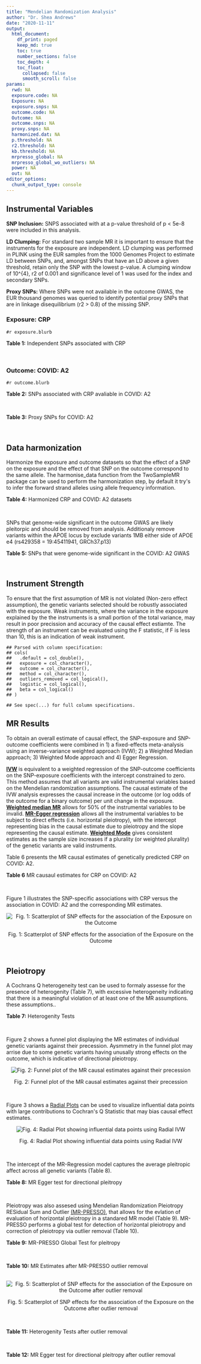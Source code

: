 ```yaml
---
title: "Mendelian Randomization Analysis"
author: "Dr. Shea Andrews"
date: "2020-11-11"
output:
  html_document:
    df_print: paged
    keep_md: true
    toc: true
    number_sections: false
    toc_depth: 4
    toc_float:
      collapsed: false
      smooth_scroll: false
params:
  rwd: NA
  exposure.code: NA
  Exposure: NA
  exposure.snps: NA
  outcome.code: NA
  Outcome: NA
  outcome.snps: NA
  proxy.snps: NA
  harmonized.dat: NA
  p.threshold: NA
  r2.threshold: NA
  kb.threshold: NA
  mrpresso_global: NA
  mrpresso_global_wo_outliers: NA
  power: NA
  out: NA
editor_options:
  chunk_output_type: console
---
```







## Instrumental Variables
**SNP Inclusion:** SNPS associated with at a p-value threshold of p < 5e-8 were included in this analysis.
<br>

**LD Clumping:** For standard two sample MR it is important to ensure that the instruments for the exposure are independent. LD clumping was performed in PLINK using the EUR samples from the 1000 Genomes Project to estimate LD between SNPs, and, amongst SNPs that have an LD above a given threshold, retain only the SNP with the lowest p-value. A clumping window of 10^{4}, r2 of 0.001 and significance level of 1 was used for the index and secondary SNPs.
<br>

**Proxy SNPs:** Where SNPs were not available in the outcome GWAS, the EUR thousand genomes was queried to identify potential proxy SNPs that are in linkage disequilibrium (r2 > 0.8) of the missing SNP.
<br>

### Exposure: CRP
`#r exposure.blurb`
<br>

**Table 1:** Independent SNPs associated with CRP
<div data-pagedtable="false">
  <script data-pagedtable-source type="application/json">
{"columns":[{"label":["SNP"],"name":[1],"type":["chr"],"align":["left"]},{"label":["CHROM"],"name":[2],"type":["dbl"],"align":["right"]},{"label":["POS"],"name":[3],"type":["dbl"],"align":["right"]},{"label":["REF"],"name":[4],"type":["chr"],"align":["left"]},{"label":["ALT"],"name":[5],"type":["chr"],"align":["left"]},{"label":["AF"],"name":[6],"type":["dbl"],"align":["right"]},{"label":["BETA"],"name":[7],"type":["dbl"],"align":["right"]},{"label":["SE"],"name":[8],"type":["dbl"],"align":["right"]},{"label":["Z"],"name":[9],"type":["dbl"],"align":["right"]},{"label":["P"],"name":[10],"type":["dbl"],"align":["right"]},{"label":["N"],"name":[11],"type":["dbl"],"align":["right"]},{"label":["TRAIT"],"name":[12],"type":["chr"],"align":["left"]}],"data":[{"1":"rs75460349","2":"1","3":"27180088","4":"A","5":"C","6":"0.0261343","7":"-0.0865","8":"0.0139","9":"-6.223020","10":"4.876703e-10","11":"204402","12":"crp"},{"1":"rs4660293","2":"1","3":"40028180","4":"A","5":"G","6":"0.2534420","7":"0.0375","8":"0.0049","9":"7.653060","10":"1.962504e-14","11":"204402","12":"crp"},{"1":"rs13375019","2":"1","3":"66123136","4":"G","5":"C","6":"0.4093060","7":"-0.1037","8":"0.0042","9":"-24.690476","10":"1.353580e-134","11":"204402","12":"crp"},{"1":"rs469773","2":"1","3":"91530259","4":"C","5":"T","6":"0.1543770","7":"-0.0339","8":"0.0051","9":"-6.647059","10":"2.990076e-11","11":"204402","12":"crp"},{"1":"rs2228145","2":"1","3":"154426970","4":"A","5":"C","6":"0.3575370","7":"-0.0899","8":"0.0042","9":"-21.404800","10":"1.206354e-101","11":"204402","12":"crp"},{"1":"rs144970957","2":"1","3":"159514964","4":"T","5":"C","6":"0.0457184","7":"-0.1609","8":"0.0146","9":"-11.020500","10":"3.042016e-28","11":"204402","12":"crp"},{"1":"rs148692790","2":"1","3":"159574640","4":"C","5":"T","6":"0.0266594","7":"0.1346","8":"0.0169","9":"7.964497","10":"1.658972e-15","11":"204402","12":"crp"},{"1":"rs139779660","2":"1","3":"159579230","4":"C","5":"T","6":"0.0115370","7":"0.1275","8":"0.0140","9":"9.107143","10":"8.457998e-20","11":"204402","12":"crp"},{"1":"rs2592887","2":"1","3":"159652939","4":"C","5":"T","6":"0.4187020","7":"-0.1578","8":"0.0042","9":"-37.571429","10":"0.000000e+00","11":"204402","12":"crp"},{"1":"rs67090117","2":"1","3":"247602308","4":"T","5":"G","6":"0.6217170","7":"0.0427","8":"0.0042","9":"10.166700","10":"2.793037e-24","11":"204402","12":"crp"},{"1":"rs62105327","2":"2","3":"639060","4":"T","5":"A","6":"0.8291700","7":"0.0320","8":"0.0054","9":"5.925926","10":"3.105426e-09","11":"204402","12":"crp"},{"1":"rs1260326","2":"2","3":"27730940","4":"T","5":"C","6":"0.6136610","7":"-0.0692","8":"0.0042","9":"-16.476200","10":"5.440692e-61","11":"204402","12":"crp"},{"1":"rs1115282","2":"2","3":"102890970","4":"T","5":"C","6":"0.5109330","7":"-0.0245","8":"0.0041","9":"-5.975610","10":"2.292311e-09","11":"204402","12":"crp"},{"1":"rs6734238","2":"2","3":"113841030","4":"A","5":"G","6":"0.3210010","7":"0.0457","8":"0.0041","9":"11.146300","10":"7.461138e-29","11":"204402","12":"crp"},{"1":"rs10049413","2":"3","3":"49892896","4":"A","5":"G","6":"0.3288520","7":"0.0282","8":"0.0045","9":"6.266670","10":"3.688586e-10","11":"204402","12":"crp"},{"1":"rs7356034","2":"3","3":"170732599","4":"G","5":"A","6":"0.2784630","7":"0.0268","8":"0.0045","9":"5.955556","10":"2.591898e-09","11":"204402","12":"crp"},{"1":"rs34471628","2":"5","3":"172196752","4":"A","5":"G","6":"0.0240942","7":"0.0774","8":"0.0117","9":"6.615380","10":"3.705869e-11","11":"204402","12":"crp"},{"1":"rs3763312","2":"6","3":"32376348","4":"G","5":"A","6":"0.1771850","7":"0.0386","8":"0.0066","9":"5.848485","10":"4.960708e-09","11":"204402","12":"crp"},{"1":"rs1490384","2":"6","3":"126851160","4":"C","5":"T","6":"0.4587440","7":"-0.0260","8":"0.0041","9":"-6.341463","10":"2.275928e-10","11":"204402","12":"crp"},{"1":"rs13241897","2":"7","3":"22745351","4":"A","5":"G","6":"0.4708140","7":"-0.0312","8":"0.0042","9":"-7.428570","10":"1.097768e-13","11":"204402","12":"crp"},{"1":"rs12673996","2":"7","3":"22833400","4":"C","5":"T","6":"0.2511770","7":"-0.0284","8":"0.0050","9":"-5.680000","10":"1.346947e-08","11":"204402","12":"crp"},{"1":"rs7797566","2":"7","3":"72896395","4":"A","5":"C","6":"0.1324860","7":"-0.0499","8":"0.0064","9":"-7.796880","10":"6.345904e-15","11":"204402","12":"crp"},{"1":"rs7012637","2":"8","3":"9173209","4":"G","5":"A","6":"0.4572100","7":"0.0542","8":"0.0043","9":"12.604651","10":"1.990513e-36","11":"204402","12":"crp"},{"1":"rs6987444","2":"8","3":"117076315","4":"G","5":"A","6":"0.6202620","7":"0.0343","8":"0.0042","9":"8.166667","10":"3.170273e-16","11":"204402","12":"crp"},{"1":"rs10956251","2":"8","3":"126513330","4":"C","5":"T","6":"0.1465770","7":"0.0382","8":"0.0064","9":"5.968750","10":"2.390781e-09","11":"204402","12":"crp"},{"1":"rs505922","2":"9","3":"136149229","4":"T","5":"C","6":"0.4012730","7":"0.0263","8":"0.0043","9":"6.116280","10":"9.578553e-10","11":"204402","12":"crp"},{"1":"rs10832027","2":"11","3":"13357183","4":"G","5":"A","6":"0.6097210","7":"0.0273","8":"0.0043","9":"6.348837","10":"2.169485e-10","11":"204402","12":"crp"},{"1":"rs4752829","2":"11","3":"47396654","4":"G","5":"A","6":"0.2721820","7":"-0.0264","8":"0.0046","9":"-5.739130","10":"9.516391e-09","11":"204402","12":"crp"},{"1":"rs1582763","2":"11","3":"60021948","4":"G","5":"A","6":"0.3276300","7":"-0.0264","8":"0.0043","9":"-6.139535","10":"8.276345e-10","11":"204402","12":"crp"},{"1":"rs12813389","2":"12","3":"95913562","4":"A","5":"T","6":"0.5117350","7":"0.0329","8":"0.0041","9":"8.024390","10":"1.020315e-15","11":"204402","12":"crp"},{"1":"rs7135240","2":"12","3":"103535020","4":"G","5":"A","6":"0.5102260","7":"-0.0253","8":"0.0041","9":"-6.170732","10":"6.797468e-10","11":"204402","12":"crp"},{"1":"rs2393794","2":"12","3":"121378976","4":"T","5":"C","6":"0.1782090","7":"0.0339","8":"0.0057","9":"5.947370","10":"2.724876e-09","11":"204402","12":"crp"},{"1":"rs7979478","2":"12","3":"121420263","4":"A","5":"G","6":"0.6017260","7":"0.1478","8":"0.0042","9":"35.190500","10":"2.796532e-271","11":"204402","12":"crp"},{"1":"rs2239222","2":"14","3":"73011885","4":"A","5":"G","6":"0.3782210","7":"0.0379","8":"0.0044","9":"8.613640","10":"7.077895e-18","11":"204402","12":"crp"},{"1":"rs112635299","2":"14","3":"94838142","4":"G","5":"T","6":"0.0163517","7":"-0.1066","8":"0.0168","9":"-6.345238","10":"2.220817e-10","11":"204402","12":"crp"},{"1":"rs1189402","2":"15","3":"53728154","4":"A","5":"G","6":"0.3472780","7":"-0.0250","8":"0.0042","9":"-5.952380","10":"2.642694e-09","11":"204402","12":"crp"},{"1":"rs340005","2":"15","3":"60878030","4":"G","5":"A","6":"0.6597020","7":"0.0363","8":"0.0043","9":"8.441860","10":"3.123261e-17","11":"204402","12":"crp"},{"1":"rs116971887","2":"16","3":"51170026","4":"G","5":"T","6":"0.0297533","7":"-0.1128","8":"0.0122","9":"-9.245902","10":"2.332656e-20","11":"204402","12":"crp"},{"1":"rs2110840","2":"16","3":"51410819","4":"C","5":"A","6":"0.1966620","7":"-0.0586","8":"0.0075","9":"-7.813333","10":"5.569505e-15","11":"204402","12":"crp"},{"1":"rs8047395","2":"16","3":"53798523","4":"G","5":"A","6":"0.5509680","7":"0.0258","8":"0.0042","9":"6.142857","10":"8.105017e-10","11":"204402","12":"crp"},{"1":"rs1292056","2":"17","3":"57959047","4":"C","5":"T","6":"0.4335060","7":"-0.0229","8":"0.0042","9":"-5.452381","10":"4.969984e-08","11":"204402","12":"crp"},{"1":"rs2384955","2":"17","3":"72695167","4":"T","5":"C","6":"0.8041580","7":"0.0384","8":"0.0059","9":"6.508470","10":"7.591775e-11","11":"204402","12":"crp"},{"1":"rs2542160","2":"18","3":"12789246","4":"G","5":"C","6":"0.3637020","7":"0.0264","8":"0.0044","9":"6.000000","10":"1.973175e-09","11":"204402","12":"crp"},{"1":"rs2972558","2":"19","3":"45356141","4":"C","5":"T","6":"0.6940570","7":"-0.0392","8":"0.0050","9":"-7.840000","10":"4.505464e-15","11":"204402","12":"crp"},{"1":"rs429358","2":"19","3":"45411941","4":"T","5":"C","6":"0.1318100","7":"-0.2467","8":"0.0064","9":"-38.546900","10":"0.000000e+00","11":"204402","12":"crp"},{"1":"rs1800961","2":"20","3":"43042364","4":"C","5":"T","6":"0.0270712","7":"-0.0990","8":"0.0125","9":"-7.920000","10":"2.375106e-15","11":"204402","12":"crp"},{"1":"rs4817984","2":"21","3":"40465066","4":"C","5":"A","6":"0.2919560","7":"-0.0391","8":"0.0047","9":"-8.319149","10":"8.859716e-17","11":"204402","12":"crp"},{"1":"rs4821816","2":"22","3":"39113134","4":"G","5":"A","6":"0.3241180","7":"-0.0276","8":"0.0044","9":"-6.272727","10":"3.547780e-10","11":"204402","12":"crp"}],"options":{"columns":{"min":{},"max":[10]},"rows":{"min":[10],"max":[10]},"pages":{}}}
  </script>
</div>
<br>

### Outcome: COVID: A2
`#r outcome.blurb`
<br>

**Table 2:** SNPs associated with CRP avaliable in COVID: A2
<div data-pagedtable="false">
  <script data-pagedtable-source type="application/json">
{"columns":[{"label":["SNP"],"name":[1],"type":["chr"],"align":["left"]},{"label":["CHROM"],"name":[2],"type":["dbl"],"align":["right"]},{"label":["POS"],"name":[3],"type":["dbl"],"align":["right"]},{"label":["REF"],"name":[4],"type":["chr"],"align":["left"]},{"label":["ALT"],"name":[5],"type":["chr"],"align":["left"]},{"label":["AF"],"name":[6],"type":["dbl"],"align":["right"]},{"label":["BETA"],"name":[7],"type":["dbl"],"align":["right"]},{"label":["SE"],"name":[8],"type":["dbl"],"align":["right"]},{"label":["Z"],"name":[9],"type":["dbl"],"align":["right"]},{"label":["P"],"name":[10],"type":["dbl"],"align":["right"]},{"label":["N"],"name":[11],"type":["dbl"],"align":["right"]},{"label":["TRAIT"],"name":[12],"type":["chr"],"align":["left"]}],"data":[{"1":"rs75460349","2":"1","3":"27180088","4":"A","5":"C","6":"0.02808","7":"0.19734000","8":"0.094778","9":"2.082128764","10":"3.733e-02","11":"627723","12":"very_severe_respiratory_confirmed_covid_vs._population"},{"1":"rs4660293","2":"1","3":"40028180","4":"A","5":"G","6":"0.22840","7":"0.06853000","8":"0.032707","9":"2.095270126","10":"3.614e-02","11":"628126","12":"very_severe_respiratory_confirmed_covid_vs._population"},{"1":"rs13375019","2":"1","3":"66123136","4":"G","5":"C","6":"0.40760","7":"0.03511300","8":"0.036110","9":"0.972389920","10":"3.309e-01","11":"617749","12":"very_severe_respiratory_confirmed_covid_vs._population"},{"1":"rs469773","2":"1","3":"91530259","4":"C","5":"T","6":"0.20320","7":"-0.08436000","8":"0.035175","9":"-2.398294243","10":"1.647e-02","11":"627723","12":"very_severe_respiratory_confirmed_covid_vs._population"},{"1":"rs2228145","2":"1","3":"154426970","4":"A","5":"C","6":"0.36710","7":"-0.05399000","8":"0.028354","9":"-1.904140509","10":"5.690e-02","11":"628126","12":"very_severe_respiratory_confirmed_covid_vs._population"},{"1":"rs144970957","2":"1","3":"159514964","4":"T","5":"C","6":"0.02523","7":"-0.07227400","8":"0.132190","9":"-0.546743324","10":"5.845e-01","11":"617667","12":"very_severe_respiratory_confirmed_covid_vs._population"},{"1":"rs148692790","2":"1","3":"159574640","4":"C","5":"T","6":"0.02548","7":"-0.09491600","8":"0.124800","9":"-0.760544872","10":"4.469e-01","11":"617749","12":"very_severe_respiratory_confirmed_covid_vs._population"},{"1":"rs139779660","2":"1","3":"159579230","4":"C","5":"T","6":"0.02186","7":"-0.15419000","8":"0.130090","9":"-1.185256361","10":"2.359e-01","11":"617346","12":"very_severe_respiratory_confirmed_covid_vs._population"},{"1":"rs2592887","2":"1","3":"159652939","4":"C","5":"T","6":"0.40310","7":"0.00848060","8":"0.037642","9":"0.225296212","10":"8.217e-01","11":"618070","12":"very_severe_respiratory_confirmed_covid_vs._population"},{"1":"rs67090117","2":"1","3":"247602308","4":"T","5":"G","6":"0.46260","7":"0.08349600","8":"0.039369","9":"2.120856511","10":"3.393e-02","11":"378635","12":"very_severe_respiratory_confirmed_covid_vs._population"},{"1":"rs62105327","2":"2","3":"639060","4":"T","5":"A","6":"0.83240","7":"-0.08957600","8":"0.046841","9":"-1.912341752","10":"5.583e-02","11":"617749","12":"very_severe_respiratory_confirmed_covid_vs._population"},{"1":"rs1260326","2":"2","3":"27730940","4":"T","5":"C","6":"0.62160","7":"0.03009600","8":"0.028007","9":"1.074588496","10":"2.826e-01","11":"627723","12":"very_severe_respiratory_confirmed_covid_vs._population"},{"1":"rs1115282","2":"2","3":"102890970","4":"T","5":"C","6":"0.47190","7":"0.02221400","8":"0.036508","9":"0.608469377","10":"5.429e-01","11":"617667","12":"very_severe_respiratory_confirmed_covid_vs._population"},{"1":"rs6734238","2":"2","3":"113841030","4":"A","5":"G","6":"0.36630","7":"-0.00060665","8":"0.027446","9":"-0.022103403","10":"9.824e-01","11":"628126","12":"very_severe_respiratory_confirmed_covid_vs._population"},{"1":"rs10049413","2":"3","3":"49892896","4":"A","5":"G","6":"0.32400","7":"0.00031028","8":"0.040868","9":"0.007592248","10":"9.939e-01","11":"379359","12":"very_severe_respiratory_confirmed_covid_vs._population"},{"1":"rs7356034","2":"3","3":"170732599","4":"G","5":"A","6":"0.27530","7":"0.00039942","8":"0.030024","9":"0.013303357","10":"9.894e-01","11":"628126","12":"very_severe_respiratory_confirmed_covid_vs._population"},{"1":"rs34471628","2":"5","3":"172196752","4":"A","5":"G","6":"0.03497","7":"0.05752500","8":"0.075155","9":"0.765418136","10":"4.440e-01","11":"628126","12":"very_severe_respiratory_confirmed_covid_vs._population"},{"1":"rs3763312","2":"6","3":"32376348","4":"G","5":"A","6":"0.21040","7":"-0.00726060","8":"0.034659","9":"-0.209486713","10":"8.341e-01","11":"628126","12":"very_severe_respiratory_confirmed_covid_vs._population"},{"1":"rs1490384","2":"6","3":"126851160","4":"C","5":"T","6":"0.49110","7":"-0.04025100","8":"0.027589","9":"-1.458951031","10":"1.446e-01","11":"627723","12":"very_severe_respiratory_confirmed_covid_vs._population"},{"1":"rs13241897","2":"7","3":"22745351","4":"A","5":"G","6":"0.48370","7":"0.01281400","8":"0.036280","9":"0.353197354","10":"7.239e-01","11":"618070","12":"very_severe_respiratory_confirmed_covid_vs._population"},{"1":"rs12673996","2":"7","3":"22833400","4":"C","5":"T","6":"0.23200","7":"-0.06354100","8":"0.042997","9":"-1.477800777","10":"1.395e-01","11":"618070","12":"very_severe_respiratory_confirmed_covid_vs._population"},{"1":"rs7797566","2":"7","3":"72896395","4":"A","5":"C","6":"0.12370","7":"-0.06237800","8":"0.058119","9":"-1.073280683","10":"2.831e-01","11":"618070","12":"very_severe_respiratory_confirmed_covid_vs._population"},{"1":"rs7012637","2":"8","3":"9173209","4":"G","5":"A","6":"0.48670","7":"0.05662600","8":"0.035658","9":"1.588030736","10":"1.123e-01","11":"618070","12":"very_severe_respiratory_confirmed_covid_vs._population"},{"1":"rs6987444","2":"8","3":"117076315","4":"G","5":"A","6":"0.59980","7":"-0.00191430","8":"0.029745","9":"-0.064357035","10":"9.487e-01","11":"628126","12":"very_severe_respiratory_confirmed_covid_vs._population"},{"1":"rs10956251","2":"8","3":"126513330","4":"C","5":"T","6":"0.17120","7":"0.00764030","8":"0.052577","9":"0.145316393","10":"8.845e-01","11":"618070","12":"very_severe_respiratory_confirmed_covid_vs._population"},{"1":"rs505922","2":"9","3":"136149229","4":"T","5":"C","6":"0.36370","7":"0.11584000","8":"0.028965","9":"3.999310000","10":"6.353e-05","11":"628126","12":"very_severe_respiratory_confirmed_covid_vs._population"},{"1":"rs10832027","2":"11","3":"13357183","4":"G","5":"A","6":"0.63070","7":"-0.00789050","8":"0.029851","9":"-0.264329503","10":"7.915e-01","11":"628126","12":"very_severe_respiratory_confirmed_covid_vs._population"},{"1":"rs4752829","2":"11","3":"47396654","4":"G","5":"A","6":"0.32040","7":"0.00489390","8":"0.030947","9":"0.158138107","10":"8.743e-01","11":"628126","12":"very_severe_respiratory_confirmed_covid_vs._population"},{"1":"rs1582763","2":"11","3":"60021948","4":"G","5":"A","6":"0.34260","7":"0.05172100","8":"0.028133","9":"1.838445953","10":"6.600e-02","11":"628126","12":"very_severe_respiratory_confirmed_covid_vs._population"},{"1":"rs12813389","2":"12","3":"95913562","4":"A","5":"T","6":"0.53830","7":"-0.03684000","8":"0.028108","9":"-1.310658887","10":"1.900e-01","11":"389415","12":"very_severe_respiratory_confirmed_covid_vs._population"},{"1":"rs7135240","2":"12","3":"103535020","4":"G","5":"A","6":"0.53480","7":"-0.02461600","8":"0.035723","9":"-0.689079865","10":"4.908e-01","11":"618070","12":"very_severe_respiratory_confirmed_covid_vs._population"},{"1":"rs2393794","2":"12","3":"121378976","4":"T","5":"C","6":"0.17570","7":"-0.04691100","8":"0.047147","9":"-0.994994379","10":"3.197e-01","11":"618070","12":"very_severe_respiratory_confirmed_covid_vs._population"},{"1":"rs7979478","2":"12","3":"121420263","4":"A","5":"G","6":"0.60060","7":"-0.05512000","8":"0.035715","9":"-1.543329133","10":"1.227e-01","11":"618070","12":"very_severe_respiratory_confirmed_covid_vs._population"},{"1":"rs2239222","2":"14","3":"73011885","4":"A","5":"G","6":"0.36080","7":"0.01472300","8":"0.036617","9":"0.402081001","10":"6.876e-01","11":"618070","12":"very_severe_respiratory_confirmed_covid_vs._population"},{"1":"rs112635299","2":"14","3":"94838142","4":"G","5":"T","6":"0.02051","7":"-0.01082100","8":"0.108940","9":"-0.099329906","10":"9.209e-01","11":"627723","12":"very_severe_respiratory_confirmed_covid_vs._population"},{"1":"rs1189402","2":"15","3":"53728154","4":"A","5":"G","6":"0.38520","7":"-0.04491900","8":"0.036630","9":"-1.226289926","10":"2.201e-01","11":"618070","12":"very_severe_respiratory_confirmed_covid_vs._population"},{"1":"rs340005","2":"15","3":"60878030","4":"G","5":"A","6":"0.65820","7":"0.01294500","8":"0.028616","9":"0.452369304","10":"6.510e-01","11":"628126","12":"very_severe_respiratory_confirmed_covid_vs._population"},{"1":"rs116971887","2":"16","3":"51170026","4":"G","5":"T","6":"0.03798","7":"0.04811700","8":"0.082317","9":"0.584532964","10":"5.589e-01","11":"618070","12":"very_severe_respiratory_confirmed_covid_vs._population"},{"1":"rs2110840","2":"16","3":"51410819","4":"C","5":"A","6":"0.20020","7":"-0.03956500","8":"0.059614","9":"-0.663686382","10":"5.069e-01","11":"617667","12":"very_severe_respiratory_confirmed_covid_vs._population"},{"1":"rs8047395","2":"16","3":"53798523","4":"G","5":"A","6":"0.50420","7":"-0.01556300","8":"0.027491","9":"-0.566112546","10":"5.713e-01","11":"628126","12":"very_severe_respiratory_confirmed_covid_vs._population"},{"1":"rs1292056","2":"17","3":"57959047","4":"C","5":"T","6":"0.43570","7":"0.01308700","8":"0.035928","9":"0.364256290","10":"7.157e-01","11":"617749","12":"very_severe_respiratory_confirmed_covid_vs._population"},{"1":"rs2384955","2":"17","3":"72695167","4":"T","5":"C","6":"0.82290","7":"0.03596000","8":"0.049515","9":"0.726244572","10":"4.677e-01","11":"618070","12":"very_severe_respiratory_confirmed_covid_vs._population"},{"1":"rs2542160","2":"18","3":"12789246","4":"G","5":"C","6":"0.36690","7":"0.04052500","8":"0.028793","9":"1.407460147","10":"1.593e-01","11":"628126","12":"very_severe_respiratory_confirmed_covid_vs._population"},{"1":"rs2972558","2":"19","3":"45356141","4":"C","5":"T","6":"0.69970","7":"0.02965600","8":"0.039280","9":"0.754989817","10":"4.502e-01","11":"618070","12":"very_severe_respiratory_confirmed_covid_vs._population"},{"1":"rs429358","2":"19","3":"45411941","4":"T","5":"C","6":"0.16420","7":"0.00184600","8":"0.040589","9":"0.045480303","10":"9.637e-01","11":"628126","12":"very_severe_respiratory_confirmed_covid_vs._population"},{"1":"rs1800961","2":"20","3":"43042364","4":"C","5":"T","6":"0.03668","7":"0.01504500","8":"0.083008","9":"0.181247591","10":"8.562e-01","11":"628126","12":"very_severe_respiratory_confirmed_covid_vs._population"},{"1":"rs4817984","2":"21","3":"40465066","4":"C","5":"A","6":"0.27490","7":"-0.00916050","8":"0.039573","9":"-0.231483587","10":"8.169e-01","11":"618070","12":"very_severe_respiratory_confirmed_covid_vs._population"},{"1":"rs4821816","2":"22","3":"39113134","4":"G","5":"A","6":"0.31250","7":"-0.04322100","8":"0.039152","9":"-1.103928280","10":"2.696e-01","11":"618070","12":"very_severe_respiratory_confirmed_covid_vs._population"}],"options":{"columns":{"min":{},"max":[10]},"rows":{"min":[10],"max":[10]},"pages":{}}}
  </script>
</div>
<br>

**Table 3:** Proxy SNPs for COVID: A2
<div data-pagedtable="false">
  <script data-pagedtable-source type="application/json">
{"columns":[{"label":["proxy.outcome"],"name":[1],"type":["lgl"],"align":["right"]},{"label":["target_snp"],"name":[2],"type":["lgl"],"align":["right"]},{"label":["proxy_snp"],"name":[3],"type":["lgl"],"align":["right"]},{"label":["ld.r2"],"name":[4],"type":["lgl"],"align":["right"]},{"label":["Dprime"],"name":[5],"type":["lgl"],"align":["right"]},{"label":["ref.proxy"],"name":[6],"type":["lgl"],"align":["right"]},{"label":["alt.proxy"],"name":[7],"type":["lgl"],"align":["right"]},{"label":["CHROM"],"name":[8],"type":["lgl"],"align":["right"]},{"label":["POS"],"name":[9],"type":["lgl"],"align":["right"]},{"label":["ALT.proxy"],"name":[10],"type":["lgl"],"align":["right"]},{"label":["REF.proxy"],"name":[11],"type":["lgl"],"align":["right"]},{"label":["AF"],"name":[12],"type":["lgl"],"align":["right"]},{"label":["BETA"],"name":[13],"type":["lgl"],"align":["right"]},{"label":["SE"],"name":[14],"type":["lgl"],"align":["right"]},{"label":["P"],"name":[15],"type":["lgl"],"align":["right"]},{"label":["N"],"name":[16],"type":["lgl"],"align":["right"]},{"label":["ref"],"name":[17],"type":["lgl"],"align":["right"]},{"label":["alt"],"name":[18],"type":["lgl"],"align":["right"]},{"label":["ALT"],"name":[19],"type":["lgl"],"align":["right"]},{"label":["REF"],"name":[20],"type":["lgl"],"align":["right"]},{"label":["PHASE"],"name":[21],"type":["lgl"],"align":["right"]}],"data":[{"1":"NA","2":"NA","3":"NA","4":"NA","5":"NA","6":"NA","7":"NA","8":"NA","9":"NA","10":"NA","11":"NA","12":"NA","13":"NA","14":"NA","15":"NA","16":"NA","17":"NA","18":"NA","19":"NA","20":"NA","21":"NA"}],"options":{"columns":{"min":{},"max":[10]},"rows":{"min":[10],"max":[10]},"pages":{}}}
  </script>
</div>
<br>

## Data harmonization
Harmonize the exposure and outcome datasets so that the effect of a SNP on the exposure and the effect of that SNP on the outcome correspond to the same allele. The harmonise_data function from the TwoSampleMR package can be used to perform the harmonization step, by default it try's to infer the forward strand alleles using allele frequency information.
<br>

**Table 4:** Harmonized CRP and COVID: A2 datasets
<div data-pagedtable="false">
  <script data-pagedtable-source type="application/json">
{"columns":[{"label":["SNP"],"name":[1],"type":["chr"],"align":["left"]},{"label":["effect_allele.exposure"],"name":[2],"type":["chr"],"align":["left"]},{"label":["other_allele.exposure"],"name":[3],"type":["chr"],"align":["left"]},{"label":["effect_allele.outcome"],"name":[4],"type":["chr"],"align":["left"]},{"label":["other_allele.outcome"],"name":[5],"type":["chr"],"align":["left"]},{"label":["beta.exposure"],"name":[6],"type":["dbl"],"align":["right"]},{"label":["beta.outcome"],"name":[7],"type":["dbl"],"align":["right"]},{"label":["eaf.exposure"],"name":[8],"type":["dbl"],"align":["right"]},{"label":["eaf.outcome"],"name":[9],"type":["dbl"],"align":["right"]},{"label":["remove"],"name":[10],"type":["lgl"],"align":["right"]},{"label":["palindromic"],"name":[11],"type":["lgl"],"align":["right"]},{"label":["ambiguous"],"name":[12],"type":["lgl"],"align":["right"]},{"label":["id.outcome"],"name":[13],"type":["chr"],"align":["left"]},{"label":["chr.outcome"],"name":[14],"type":["dbl"],"align":["right"]},{"label":["pos.outcome"],"name":[15],"type":["dbl"],"align":["right"]},{"label":["se.outcome"],"name":[16],"type":["dbl"],"align":["right"]},{"label":["z.outcome"],"name":[17],"type":["dbl"],"align":["right"]},{"label":["pval.outcome"],"name":[18],"type":["dbl"],"align":["right"]},{"label":["samplesize.outcome"],"name":[19],"type":["dbl"],"align":["right"]},{"label":["outcome"],"name":[20],"type":["chr"],"align":["left"]},{"label":["mr_keep.outcome"],"name":[21],"type":["lgl"],"align":["right"]},{"label":["pval_origin.outcome"],"name":[22],"type":["chr"],"align":["left"]},{"label":["chr.exposure"],"name":[23],"type":["dbl"],"align":["right"]},{"label":["pos.exposure"],"name":[24],"type":["dbl"],"align":["right"]},{"label":["se.exposure"],"name":[25],"type":["dbl"],"align":["right"]},{"label":["z.exposure"],"name":[26],"type":["dbl"],"align":["right"]},{"label":["pval.exposure"],"name":[27],"type":["dbl"],"align":["right"]},{"label":["samplesize.exposure"],"name":[28],"type":["dbl"],"align":["right"]},{"label":["exposure"],"name":[29],"type":["chr"],"align":["left"]},{"label":["mr_keep.exposure"],"name":[30],"type":["lgl"],"align":["right"]},{"label":["pval_origin.exposure"],"name":[31],"type":["chr"],"align":["left"]},{"label":["id.exposure"],"name":[32],"type":["chr"],"align":["left"]},{"label":["action"],"name":[33],"type":["dbl"],"align":["right"]},{"label":["mr_keep"],"name":[34],"type":["lgl"],"align":["right"]},{"label":["pt"],"name":[35],"type":["dbl"],"align":["right"]},{"label":["pleitropy_keep"],"name":[36],"type":["lgl"],"align":["right"]},{"label":["mrpresso_RSSobs"],"name":[37],"type":["dbl"],"align":["right"]},{"label":["mrpresso_pval"],"name":[38],"type":["dbl"],"align":["right"]},{"label":["mrpresso_keep"],"name":[39],"type":["lgl"],"align":["right"]}],"data":[{"1":"rs10049413","2":"G","3":"A","4":"G","5":"A","6":"0.0282","7":"0.00031028","8":"0.3288520","9":"0.32400","10":"FALSE","11":"FALSE","12":"FALSE","13":"cg0j5j","14":"3","15":"49892896","16":"0.040868","17":"0.007592248","18":"9.939e-01","19":"379359","20":"covidhgi2020anaA2v4","21":"TRUE","22":"reported","23":"3","24":"49892896","25":"0.0045","26":"6.266670","27":"3.688586e-10","28":"204402","29":"Ligthart2018crp","30":"TRUE","31":"reported","32":"X5MfJI","33":"2","34":"TRUE","35":"5e-08","36":"TRUE","37":"6.000899e-07","38":"1.0000","39":"TRUE"},{"1":"rs10832027","2":"A","3":"G","4":"A","5":"G","6":"0.0273","7":"-0.00789050","8":"0.6097210","9":"0.63070","10":"FALSE","11":"FALSE","12":"FALSE","13":"cg0j5j","14":"11","15":"13357183","16":"0.029851","17":"-0.264329503","18":"7.915e-01","19":"628126","20":"covidhgi2020anaA2v4","21":"TRUE","22":"reported","23":"11","24":"13357183","25":"0.0043","26":"6.348837","27":"2.169485e-10","28":"204402","29":"Ligthart2018crp","30":"TRUE","31":"reported","32":"X5MfJI","33":"2","34":"TRUE","35":"5e-08","36":"TRUE","37":"8.088296e-05","38":"1.0000","39":"TRUE"},{"1":"rs10956251","2":"T","3":"C","4":"T","5":"C","6":"0.0382","7":"0.00764030","8":"0.1465770","9":"0.17120","10":"FALSE","11":"FALSE","12":"FALSE","13":"cg0j5j","14":"8","15":"126513330","16":"0.052577","17":"0.145316393","18":"8.845e-01","19":"618070","20":"covidhgi2020anaA2v4","21":"TRUE","22":"reported","23":"8","24":"126513330","25":"0.0064","26":"5.968750","27":"2.390781e-09","28":"204402","29":"Ligthart2018crp","30":"TRUE","31":"reported","32":"X5MfJI","33":"2","34":"TRUE","35":"5e-08","36":"TRUE","37":"3.841980e-05","38":"1.0000","39":"TRUE"},{"1":"rs1115282","2":"C","3":"T","4":"C","5":"T","6":"-0.0245","7":"0.02221400","8":"0.5109330","9":"0.47190","10":"FALSE","11":"FALSE","12":"FALSE","13":"cg0j5j","14":"2","15":"102890970","16":"0.036508","17":"0.608469377","18":"5.429e-01","19":"617667","20":"covidhgi2020anaA2v4","21":"TRUE","22":"reported","23":"2","24":"102890970","25":"0.0041","26":"-5.975610","27":"2.292311e-09","28":"204402","29":"Ligthart2018crp","30":"TRUE","31":"reported","32":"X5MfJI","33":"2","34":"TRUE","35":"5e-08","36":"TRUE","37":"5.396868e-04","38":"1.0000","39":"TRUE"},{"1":"rs112635299","2":"T","3":"G","4":"T","5":"G","6":"-0.1066","7":"-0.01082100","8":"0.0163517","9":"0.02051","10":"FALSE","11":"FALSE","12":"FALSE","13":"cg0j5j","14":"14","15":"94838142","16":"0.108940","17":"-0.099329906","18":"9.209e-01","19":"627723","20":"covidhgi2020anaA2v4","21":"TRUE","22":"reported","23":"14","24":"94838142","25":"0.0168","26":"-6.345238","27":"2.220817e-10","28":"204402","29":"Ligthart2018crp","30":"TRUE","31":"reported","32":"X5MfJI","33":"2","34":"TRUE","35":"5e-08","36":"TRUE","37":"4.593812e-05","38":"1.0000","39":"TRUE"},{"1":"rs116971887","2":"T","3":"G","4":"T","5":"G","6":"-0.1128","7":"0.04811700","8":"0.0297533","9":"0.03798","10":"FALSE","11":"FALSE","12":"FALSE","13":"cg0j5j","14":"16","15":"51170026","16":"0.082317","17":"0.584532964","18":"5.589e-01","19":"618070","20":"covidhgi2020anaA2v4","21":"TRUE","22":"reported","23":"16","24":"51170026","25":"0.0122","26":"-9.245902","27":"2.332656e-20","28":"204402","29":"Ligthart2018crp","30":"TRUE","31":"reported","32":"X5MfJI","33":"2","34":"TRUE","35":"5e-08","36":"TRUE","37":"2.828132e-03","38":"1.0000","39":"TRUE"},{"1":"rs1189402","2":"G","3":"A","4":"G","5":"A","6":"-0.0250","7":"-0.04491900","8":"0.3472780","9":"0.38520","10":"FALSE","11":"FALSE","12":"FALSE","13":"cg0j5j","14":"15","15":"53728154","16":"0.036630","17":"-1.226289926","18":"2.201e-01","19":"618070","20":"covidhgi2020anaA2v4","21":"TRUE","22":"reported","23":"15","24":"53728154","25":"0.0042","26":"-5.952380","27":"2.642694e-09","28":"204402","29":"Ligthart2018crp","30":"TRUE","31":"reported","32":"X5MfJI","33":"2","34":"TRUE","35":"5e-08","36":"TRUE","37":"1.945751e-03","38":"1.0000","39":"TRUE"},{"1":"rs1260326","2":"C","3":"T","4":"C","5":"T","6":"-0.0692","7":"0.03009600","8":"0.6136610","9":"0.62160","10":"FALSE","11":"FALSE","12":"FALSE","13":"cg0j5j","14":"2","15":"27730940","16":"0.028007","17":"1.074588496","18":"2.826e-01","19":"627723","20":"covidhgi2020anaA2v4","21":"TRUE","22":"reported","23":"2","24":"27730940","25":"0.0042","26":"-16.476200","27":"5.440692e-61","28":"204402","29":"Ligthart2018crp","30":"TRUE","31":"reported","32":"X5MfJI","33":"2","34":"TRUE","35":"5e-08","36":"TRUE","37":"1.175875e-03","38":"1.0000","39":"TRUE"},{"1":"rs12673996","2":"T","3":"C","4":"T","5":"C","6":"-0.0284","7":"-0.06354100","8":"0.2511770","9":"0.23200","10":"FALSE","11":"FALSE","12":"FALSE","13":"cg0j5j","14":"7","15":"22833400","16":"0.042997","17":"-1.477800777","18":"1.395e-01","19":"618070","20":"covidhgi2020anaA2v4","21":"TRUE","22":"reported","23":"7","24":"22833400","25":"0.0050","26":"-5.680000","27":"1.346947e-08","28":"204402","29":"Ligthart2018crp","30":"TRUE","31":"reported","32":"X5MfJI","33":"2","34":"TRUE","35":"5e-08","36":"TRUE","37":"3.925285e-03","38":"1.0000","39":"TRUE"},{"1":"rs12813389","2":"T","3":"A","4":"T","5":"A","6":"0.0329","7":"-0.03684000","8":"0.5117350","9":"0.53830","10":"FALSE","11":"TRUE","12":"TRUE","13":"cg0j5j","14":"12","15":"95913562","16":"0.028108","17":"-1.310658887","18":"1.900e-01","19":"389415","20":"covidhgi2020anaA2v4","21":"TRUE","22":"reported","23":"12","24":"95913562","25":"0.0041","26":"8.024390","27":"1.020315e-15","28":"204402","29":"Ligthart2018crp","30":"TRUE","31":"reported","32":"X5MfJI","33":"2","34":"FALSE","35":"5e-08","36":"TRUE","37":"NA","38":"NA","39":"NA"},{"1":"rs1292056","2":"T","3":"C","4":"T","5":"C","6":"-0.0229","7":"0.01308700","8":"0.4335060","9":"0.43570","10":"FALSE","11":"FALSE","12":"FALSE","13":"cg0j5j","14":"17","15":"57959047","16":"0.035928","17":"0.364256290","18":"7.157e-01","19":"617749","20":"covidhgi2020anaA2v4","21":"TRUE","22":"reported","23":"17","24":"57959047","25":"0.0042","26":"-5.452381","27":"4.969984e-08","28":"204402","29":"Ligthart2018crp","30":"TRUE","31":"reported","32":"X5MfJI","33":"2","34":"TRUE","35":"5e-08","36":"TRUE","37":"1.962149e-04","38":"1.0000","39":"TRUE"},{"1":"rs13241897","2":"G","3":"A","4":"G","5":"A","6":"-0.0312","7":"0.01281400","8":"0.4708140","9":"0.48370","10":"FALSE","11":"FALSE","12":"FALSE","13":"cg0j5j","14":"7","15":"22745351","16":"0.036280","17":"0.353197354","18":"7.239e-01","19":"618070","20":"covidhgi2020anaA2v4","21":"TRUE","22":"reported","23":"7","24":"22745351","25":"0.0042","26":"-7.428570","27":"1.097768e-13","28":"204402","29":"Ligthart2018crp","30":"TRUE","31":"reported","32":"X5MfJI","33":"2","34":"TRUE","35":"5e-08","36":"TRUE","37":"1.984708e-04","38":"1.0000","39":"TRUE"},{"1":"rs13375019","2":"C","3":"G","4":"C","5":"G","6":"-0.1037","7":"0.03511300","8":"0.4093060","9":"0.40760","10":"FALSE","11":"TRUE","12":"FALSE","13":"cg0j5j","14":"1","15":"66123136","16":"0.036110","17":"0.972389920","18":"3.309e-01","19":"617749","20":"covidhgi2020anaA2v4","21":"TRUE","22":"reported","23":"1","24":"66123136","25":"0.0042","26":"-24.690476","27":"1.353580e-134","28":"204402","29":"Ligthart2018crp","30":"TRUE","31":"reported","32":"X5MfJI","33":"2","34":"TRUE","35":"5e-08","36":"TRUE","37":"1.731927e-03","38":"1.0000","39":"TRUE"},{"1":"rs139779660","2":"T","3":"C","4":"T","5":"C","6":"0.1275","7":"-0.15419000","8":"0.0115370","9":"0.02186","10":"FALSE","11":"FALSE","12":"FALSE","13":"cg0j5j","14":"1","15":"159579230","16":"0.130090","17":"-1.185256361","18":"2.359e-01","19":"617346","20":"covidhgi2020anaA2v4","21":"TRUE","22":"reported","23":"1","24":"159579230","25":"0.0140","26":"9.107143","27":"8.457998e-20","28":"204402","29":"Ligthart2018crp","30":"TRUE","31":"reported","32":"X5MfJI","33":"2","34":"TRUE","35":"5e-08","36":"TRUE","37":"2.566875e-02","38":"1.0000","39":"TRUE"},{"1":"rs144970957","2":"C","3":"T","4":"C","5":"T","6":"-0.1609","7":"-0.07227400","8":"0.0457184","9":"0.02523","10":"FALSE","11":"FALSE","12":"FALSE","13":"cg0j5j","14":"1","15":"159514964","16":"0.132190","17":"-0.546743324","18":"5.845e-01","19":"617667","20":"covidhgi2020anaA2v4","21":"TRUE","22":"reported","23":"1","24":"159514964","25":"0.0146","26":"-11.020500","27":"3.042016e-28","28":"204402","29":"Ligthart2018crp","30":"TRUE","31":"reported","32":"X5MfJI","33":"2","34":"TRUE","35":"5e-08","36":"TRUE","37":"4.465878e-03","38":"1.0000","39":"TRUE"},{"1":"rs148692790","2":"T","3":"C","4":"T","5":"C","6":"0.1346","7":"-0.09491600","8":"0.0266594","9":"0.02548","10":"FALSE","11":"FALSE","12":"FALSE","13":"cg0j5j","14":"1","15":"159574640","16":"0.124800","17":"-0.760544872","18":"4.469e-01","19":"617749","20":"covidhgi2020anaA2v4","21":"TRUE","22":"reported","23":"1","24":"159574640","25":"0.0169","26":"7.964497","27":"1.658972e-15","28":"204402","29":"Ligthart2018crp","30":"TRUE","31":"reported","32":"X5MfJI","33":"2","34":"TRUE","35":"5e-08","36":"TRUE","37":"1.018988e-02","38":"1.0000","39":"TRUE"},{"1":"rs1490384","2":"T","3":"C","4":"T","5":"C","6":"-0.0260","7":"-0.04025100","8":"0.4587440","9":"0.49110","10":"FALSE","11":"FALSE","12":"FALSE","13":"cg0j5j","14":"6","15":"126851160","16":"0.027589","17":"-1.458951031","18":"1.446e-01","19":"627723","20":"covidhgi2020anaA2v4","21":"TRUE","22":"reported","23":"6","24":"126851160","25":"0.0041","26":"-6.341463","27":"2.275928e-10","28":"204402","29":"Ligthart2018crp","30":"TRUE","31":"reported","32":"X5MfJI","33":"2","34":"TRUE","35":"5e-08","36":"TRUE","37":"1.561138e-03","38":"1.0000","39":"TRUE"},{"1":"rs1582763","2":"A","3":"G","4":"A","5":"G","6":"-0.0264","7":"0.05172100","8":"0.3276300","9":"0.34260","10":"FALSE","11":"FALSE","12":"FALSE","13":"cg0j5j","14":"11","15":"60021948","16":"0.028133","17":"1.838445953","18":"6.600e-02","19":"628126","20":"covidhgi2020anaA2v4","21":"TRUE","22":"reported","23":"11","24":"60021948","25":"0.0043","26":"-6.139535","27":"8.276345e-10","28":"204402","29":"Ligthart2018crp","30":"TRUE","31":"reported","32":"X5MfJI","33":"2","34":"TRUE","35":"5e-08","36":"TRUE","37":"2.817257e-03","38":"1.0000","39":"TRUE"},{"1":"rs1800961","2":"T","3":"C","4":"T","5":"C","6":"-0.0990","7":"0.01504500","8":"0.0270712","9":"0.03668","10":"FALSE","11":"FALSE","12":"FALSE","13":"cg0j5j","14":"20","15":"43042364","16":"0.083008","17":"0.181247591","18":"8.562e-01","19":"628126","20":"covidhgi2020anaA2v4","21":"TRUE","22":"reported","23":"20","24":"43042364","25":"0.0125","26":"-7.920000","27":"2.375106e-15","28":"204402","29":"Ligthart2018crp","30":"TRUE","31":"reported","32":"X5MfJI","33":"2","34":"TRUE","35":"5e-08","36":"TRUE","37":"3.626540e-04","38":"1.0000","39":"TRUE"},{"1":"rs2110840","2":"A","3":"C","4":"A","5":"C","6":"-0.0586","7":"-0.03956500","8":"0.1966620","9":"0.20020","10":"FALSE","11":"FALSE","12":"FALSE","13":"cg0j5j","14":"16","15":"51410819","16":"0.059614","17":"-0.663686382","18":"5.069e-01","19":"617667","20":"covidhgi2020anaA2v4","21":"TRUE","22":"reported","23":"16","24":"51410819","25":"0.0075","26":"-7.813333","27":"5.569505e-15","28":"204402","29":"Ligthart2018crp","30":"TRUE","31":"reported","32":"X5MfJI","33":"2","34":"TRUE","35":"5e-08","36":"TRUE","37":"1.412494e-03","38":"1.0000","39":"TRUE"},{"1":"rs2228145","2":"C","3":"A","4":"C","5":"A","6":"-0.0899","7":"-0.05399000","8":"0.3575370","9":"0.36710","10":"FALSE","11":"FALSE","12":"FALSE","13":"cg0j5j","14":"1","15":"154426970","16":"0.028354","17":"-1.904140509","18":"5.690e-02","19":"628126","20":"covidhgi2020anaA2v4","21":"TRUE","22":"reported","23":"1","24":"154426970","25":"0.0042","26":"-21.404800","27":"1.206354e-101","28":"204402","29":"Ligthart2018crp","30":"TRUE","31":"reported","32":"X5MfJI","33":"2","34":"TRUE","35":"5e-08","36":"TRUE","37":"2.978339e-03","38":"1.0000","39":"TRUE"},{"1":"rs2239222","2":"G","3":"A","4":"G","5":"A","6":"0.0379","7":"0.01472300","8":"0.3782210","9":"0.36080","10":"FALSE","11":"FALSE","12":"FALSE","13":"cg0j5j","14":"14","15":"73011885","16":"0.036617","17":"0.402081001","18":"6.876e-01","19":"618070","20":"covidhgi2020anaA2v4","21":"TRUE","22":"reported","23":"14","24":"73011885","25":"0.0044","26":"8.613640","27":"7.077895e-18","28":"204402","29":"Ligthart2018crp","30":"TRUE","31":"reported","32":"X5MfJI","33":"2","34":"TRUE","35":"5e-08","36":"TRUE","37":"1.788606e-04","38":"1.0000","39":"TRUE"},{"1":"rs2384955","2":"C","3":"T","4":"C","5":"T","6":"0.0384","7":"0.03596000","8":"0.8041580","9":"0.82290","10":"FALSE","11":"FALSE","12":"FALSE","13":"cg0j5j","14":"17","15":"72695167","16":"0.049515","17":"0.726244572","18":"4.677e-01","19":"618070","20":"covidhgi2020anaA2v4","21":"TRUE","22":"reported","23":"17","24":"72695167","25":"0.0059","26":"6.508470","27":"7.591775e-11","28":"204402","29":"Ligthart2018crp","30":"TRUE","31":"reported","32":"X5MfJI","33":"2","34":"TRUE","35":"5e-08","36":"TRUE","37":"1.199897e-03","38":"1.0000","39":"TRUE"},{"1":"rs2393794","2":"C","3":"T","4":"C","5":"T","6":"0.0339","7":"-0.04691100","8":"0.1782090","9":"0.17570","10":"FALSE","11":"FALSE","12":"FALSE","13":"cg0j5j","14":"12","15":"121378976","16":"0.047147","17":"-0.994994379","18":"3.197e-01","19":"618070","20":"covidhgi2020anaA2v4","21":"TRUE","22":"reported","23":"12","24":"121378976","25":"0.0057","26":"5.947370","27":"2.724876e-09","28":"204402","29":"Ligthart2018crp","30":"TRUE","31":"reported","32":"X5MfJI","33":"2","34":"TRUE","35":"5e-08","36":"TRUE","37":"2.342168e-03","38":"1.0000","39":"TRUE"},{"1":"rs2542160","2":"C","3":"G","4":"C","5":"G","6":"0.0264","7":"0.04052500","8":"0.3637020","9":"0.36690","10":"FALSE","11":"TRUE","12":"FALSE","13":"cg0j5j","14":"18","15":"12789246","16":"0.028793","17":"1.407460147","18":"1.593e-01","19":"628126","20":"covidhgi2020anaA2v4","21":"TRUE","22":"reported","23":"18","24":"12789246","25":"0.0044","26":"6.000000","27":"1.973175e-09","28":"204402","29":"Ligthart2018crp","30":"TRUE","31":"reported","32":"X5MfJI","33":"2","34":"TRUE","35":"5e-08","36":"TRUE","37":"1.580669e-03","38":"1.0000","39":"TRUE"},{"1":"rs2592887","2":"T","3":"C","4":"T","5":"C","6":"-0.1578","7":"0.00848060","8":"0.4187020","9":"0.40310","10":"FALSE","11":"FALSE","12":"FALSE","13":"cg0j5j","14":"1","15":"159652939","16":"0.037642","17":"0.225296212","18":"8.217e-01","19":"618070","20":"covidhgi2020anaA2v4","21":"TRUE","22":"reported","23":"1","24":"159652939","25":"0.0042","26":"-37.571429","27":"1.000000e-200","28":"204402","29":"Ligthart2018crp","30":"TRUE","31":"reported","32":"X5MfJI","33":"2","34":"TRUE","35":"5e-08","36":"TRUE","37":"2.786798e-04","38":"1.0000","39":"TRUE"},{"1":"rs2972558","2":"T","3":"C","4":"T","5":"C","6":"-0.0392","7":"0.02965600","8":"0.6940570","9":"0.69970","10":"FALSE","11":"FALSE","12":"FALSE","13":"cg0j5j","14":"19","15":"45356141","16":"0.039280","17":"0.754989817","18":"4.502e-01","19":"618070","20":"covidhgi2020anaA2v4","21":"TRUE","22":"reported","23":"19","24":"45356141","25":"0.0050","26":"-7.840000","27":"4.505464e-15","28":"204402","29":"Ligthart2018crp","30":"TRUE","31":"reported","32":"X5MfJI","33":"2","34":"TRUE","35":"5e-08","36":"TRUE","37":"9.853477e-04","38":"1.0000","39":"TRUE"},{"1":"rs340005","2":"A","3":"G","4":"A","5":"G","6":"0.0363","7":"0.01294500","8":"0.6597020","9":"0.65820","10":"FALSE","11":"FALSE","12":"FALSE","13":"cg0j5j","14":"15","15":"60878030","16":"0.028616","17":"0.452369304","18":"6.510e-01","19":"628126","20":"covidhgi2020anaA2v4","21":"TRUE","22":"reported","23":"15","24":"60878030","25":"0.0043","26":"8.441860","27":"3.123261e-17","28":"204402","29":"Ligthart2018crp","30":"TRUE","31":"reported","32":"X5MfJI","33":"2","34":"TRUE","35":"5e-08","36":"TRUE","37":"1.366620e-04","38":"1.0000","39":"TRUE"},{"1":"rs34471628","2":"G","3":"A","4":"G","5":"A","6":"0.0774","7":"0.05752500","8":"0.0240942","9":"0.03497","10":"FALSE","11":"FALSE","12":"FALSE","13":"cg0j5j","14":"5","15":"172196752","16":"0.075155","17":"0.765418136","18":"4.440e-01","19":"628126","20":"covidhgi2020anaA2v4","21":"TRUE","22":"reported","23":"5","24":"172196752","25":"0.0117","26":"6.615380","27":"3.705869e-11","28":"204402","29":"Ligthart2018crp","30":"TRUE","31":"reported","32":"X5MfJI","33":"2","34":"TRUE","35":"5e-08","36":"TRUE","37":"3.023182e-03","38":"1.0000","39":"TRUE"},{"1":"rs3763312","2":"A","3":"G","4":"A","5":"G","6":"0.0386","7":"-0.00726060","8":"0.1771850","9":"0.21040","10":"FALSE","11":"FALSE","12":"FALSE","13":"cg0j5j","14":"6","15":"32376348","16":"0.034659","17":"-0.209486713","18":"8.341e-01","19":"628126","20":"covidhgi2020anaA2v4","21":"TRUE","22":"reported","23":"6","24":"32376348","25":"0.0066","26":"5.848485","27":"4.960708e-09","28":"204402","29":"Ligthart2018crp","30":"TRUE","31":"reported","32":"X5MfJI","33":"2","34":"TRUE","35":"5e-08","36":"TRUE","37":"7.783485e-05","38":"1.0000","39":"TRUE"},{"1":"rs429358","2":"C","3":"T","4":"C","5":"T","6":"-0.2467","7":"0.00184600","8":"0.1318100","9":"0.16420","10":"FALSE","11":"FALSE","12":"FALSE","13":"cg0j5j","14":"19","15":"45411941","16":"0.040589","17":"0.045480303","18":"9.637e-01","19":"628126","20":"covidhgi2020anaA2v4","21":"TRUE","22":"reported","23":"19","24":"45411941","25":"0.0064","26":"-38.546900","27":"1.000000e-200","28":"204402","29":"Ligthart2018crp","30":"TRUE","31":"reported","32":"X5MfJI","33":"2","34":"TRUE","35":"5e-08","36":"TRUE","37":"2.412744e-04","38":"1.0000","39":"TRUE"},{"1":"rs4660293","2":"G","3":"A","4":"G","5":"A","6":"0.0375","7":"0.06853000","8":"0.2534420","9":"0.22840","10":"FALSE","11":"FALSE","12":"FALSE","13":"cg0j5j","14":"1","15":"40028180","16":"0.032707","17":"2.095270126","18":"3.614e-02","19":"628126","20":"covidhgi2020anaA2v4","21":"TRUE","22":"reported","23":"1","24":"40028180","25":"0.0049","26":"7.653060","27":"1.962504e-14","28":"204402","29":"Ligthart2018crp","30":"TRUE","31":"reported","32":"X5MfJI","33":"2","34":"TRUE","35":"5e-08","36":"TRUE","37":"4.589484e-03","38":"1.0000","39":"TRUE"},{"1":"rs469773","2":"T","3":"C","4":"T","5":"C","6":"-0.0339","7":"-0.08436000","8":"0.1543770","9":"0.20320","10":"FALSE","11":"FALSE","12":"FALSE","13":"cg0j5j","14":"1","15":"91530259","16":"0.035175","17":"-2.398294243","18":"1.647e-02","19":"627723","20":"covidhgi2020anaA2v4","21":"TRUE","22":"reported","23":"1","24":"91530259","25":"0.0051","26":"-6.647059","27":"2.990076e-11","28":"204402","29":"Ligthart2018crp","30":"TRUE","31":"reported","32":"X5MfJI","33":"2","34":"TRUE","35":"5e-08","36":"TRUE","37":"6.994013e-03","38":"0.7191","39":"TRUE"},{"1":"rs4752829","2":"A","3":"G","4":"A","5":"G","6":"-0.0264","7":"0.00489390","8":"0.2721820","9":"0.32040","10":"FALSE","11":"FALSE","12":"FALSE","13":"cg0j5j","14":"11","15":"47396654","16":"0.030947","17":"0.158138107","18":"8.743e-01","19":"628126","20":"covidhgi2020anaA2v4","21":"TRUE","22":"reported","23":"11","24":"47396654","25":"0.0046","26":"-5.739130","27":"9.516391e-09","28":"204402","29":"Ligthart2018crp","30":"TRUE","31":"reported","32":"X5MfJI","33":"2","34":"TRUE","35":"5e-08","36":"TRUE","37":"3.526964e-05","38":"1.0000","39":"TRUE"},{"1":"rs4817984","2":"A","3":"C","4":"A","5":"C","6":"-0.0391","7":"-0.00916050","8":"0.2919560","9":"0.27490","10":"FALSE","11":"FALSE","12":"FALSE","13":"cg0j5j","14":"21","15":"40465066","16":"0.039573","17":"-0.231483587","18":"8.169e-01","19":"618070","20":"covidhgi2020anaA2v4","21":"TRUE","22":"reported","23":"21","24":"40465066","25":"0.0047","26":"-8.319149","27":"8.859716e-17","28":"204402","29":"Ligthart2018crp","30":"TRUE","31":"reported","32":"X5MfJI","33":"2","34":"TRUE","35":"5e-08","36":"TRUE","37":"5.952673e-05","38":"1.0000","39":"TRUE"},{"1":"rs4821816","2":"A","3":"G","4":"A","5":"G","6":"-0.0276","7":"-0.04322100","8":"0.3241180","9":"0.31250","10":"FALSE","11":"FALSE","12":"FALSE","13":"cg0j5j","14":"22","15":"39113134","16":"0.039152","17":"-1.103928280","18":"2.696e-01","19":"618070","20":"covidhgi2020anaA2v4","21":"TRUE","22":"reported","23":"22","24":"39113134","25":"0.0044","26":"-6.272727","27":"3.547780e-10","28":"204402","29":"Ligthart2018crp","30":"TRUE","31":"reported","32":"X5MfJI","33":"2","34":"TRUE","35":"5e-08","36":"TRUE","37":"1.790681e-03","38":"1.0000","39":"TRUE"},{"1":"rs505922","2":"C","3":"T","4":"C","5":"T","6":"0.0263","7":"0.11584000","8":"0.4012730","9":"0.36370","10":"FALSE","11":"FALSE","12":"FALSE","13":"cg0j5j","14":"9","15":"136149229","16":"0.028965","17":"3.999310000","18":"6.353e-05","19":"628126","20":"covidhgi2020anaA2v4","21":"TRUE","22":"reported","23":"9","24":"136149229","25":"0.0043","26":"6.116280","27":"9.578553e-10","28":"204402","29":"Ligthart2018crp","30":"TRUE","31":"reported","32":"X5MfJI","33":"2","34":"TRUE","35":"5e-08","36":"TRUE","37":"1.334743e-02","38":"0.0047","39":"FALSE"},{"1":"rs62105327","2":"A","3":"T","4":"A","5":"T","6":"0.0320","7":"-0.08957600","8":"0.8291700","9":"0.83240","10":"FALSE","11":"TRUE","12":"FALSE","13":"cg0j5j","14":"2","15":"639060","16":"0.046841","17":"-1.912341752","18":"5.583e-02","19":"617749","20":"covidhgi2020anaA2v4","21":"TRUE","22":"reported","23":"2","24":"639060","25":"0.0054","26":"5.925926","27":"3.105426e-09","28":"204402","29":"Ligthart2018crp","30":"TRUE","31":"reported","32":"X5MfJI","33":"2","34":"TRUE","35":"5e-08","36":"TRUE","37":"8.302263e-03","38":"1.0000","39":"TRUE"},{"1":"rs67090117","2":"G","3":"T","4":"G","5":"T","6":"0.0427","7":"0.08349600","8":"0.6217170","9":"0.46260","10":"FALSE","11":"FALSE","12":"FALSE","13":"cg0j5j","14":"1","15":"247602308","16":"0.039369","17":"2.120856511","18":"3.393e-02","19":"378635","20":"covidhgi2020anaA2v4","21":"TRUE","22":"reported","23":"1","24":"247602308","25":"0.0042","26":"10.166700","27":"2.793037e-24","28":"204402","29":"Ligthart2018crp","30":"TRUE","31":"reported","32":"X5MfJI","33":"2","34":"TRUE","35":"5e-08","36":"TRUE","37":"6.818066e-03","38":"1.0000","39":"TRUE"},{"1":"rs6734238","2":"G","3":"A","4":"G","5":"A","6":"0.0457","7":"-0.00060665","8":"0.3210010","9":"0.36630","10":"FALSE","11":"FALSE","12":"FALSE","13":"cg0j5j","14":"2","15":"113841030","16":"0.027446","17":"-0.022103403","18":"9.824e-01","19":"628126","20":"covidhgi2020anaA2v4","21":"TRUE","22":"reported","23":"2","24":"113841030","25":"0.0041","26":"11.146300","27":"7.461138e-29","28":"204402","29":"Ligthart2018crp","30":"TRUE","31":"reported","32":"X5MfJI","33":"2","34":"TRUE","35":"5e-08","36":"TRUE","37":"5.806120e-06","38":"1.0000","39":"TRUE"},{"1":"rs6987444","2":"A","3":"G","4":"A","5":"G","6":"0.0343","7":"-0.00191430","8":"0.6202620","9":"0.59980","10":"FALSE","11":"FALSE","12":"FALSE","13":"cg0j5j","14":"8","15":"117076315","16":"0.029745","17":"-0.064357035","18":"9.487e-01","19":"628126","20":"covidhgi2020anaA2v4","21":"TRUE","22":"reported","23":"8","24":"117076315","25":"0.0042","26":"8.166667","27":"3.170273e-16","28":"204402","29":"Ligthart2018crp","30":"TRUE","31":"reported","32":"X5MfJI","33":"2","34":"TRUE","35":"5e-08","36":"TRUE","37":"1.064404e-05","38":"1.0000","39":"TRUE"},{"1":"rs7012637","2":"A","3":"G","4":"A","5":"G","6":"0.0542","7":"0.05662600","8":"0.4572100","9":"0.48670","10":"FALSE","11":"FALSE","12":"FALSE","13":"cg0j5j","14":"8","15":"9173209","16":"0.035658","17":"1.588030736","18":"1.123e-01","19":"618070","20":"covidhgi2020anaA2v4","21":"TRUE","22":"reported","23":"8","24":"9173209","25":"0.0043","26":"12.604651","27":"1.990513e-36","28":"204402","29":"Ligthart2018crp","30":"TRUE","31":"reported","32":"X5MfJI","33":"2","34":"TRUE","35":"5e-08","36":"TRUE","37":"3.078993e-03","38":"1.0000","39":"TRUE"},{"1":"rs7135240","2":"A","3":"G","4":"A","5":"G","6":"-0.0253","7":"-0.02461600","8":"0.5102260","9":"0.53480","10":"FALSE","11":"FALSE","12":"FALSE","13":"cg0j5j","14":"12","15":"103535020","16":"0.035723","17":"-0.689079865","18":"4.908e-01","19":"618070","20":"covidhgi2020anaA2v4","21":"TRUE","22":"reported","23":"12","24":"103535020","25":"0.0041","26":"-6.170732","27":"6.797468e-10","28":"204402","29":"Ligthart2018crp","30":"TRUE","31":"reported","32":"X5MfJI","33":"2","34":"TRUE","35":"5e-08","36":"TRUE","37":"5.632364e-04","38":"1.0000","39":"TRUE"},{"1":"rs7356034","2":"A","3":"G","4":"A","5":"G","6":"0.0268","7":"0.00039942","8":"0.2784630","9":"0.27530","10":"FALSE","11":"FALSE","12":"FALSE","13":"cg0j5j","14":"3","15":"170732599","16":"0.030024","17":"0.013303357","18":"9.894e-01","19":"628126","20":"covidhgi2020anaA2v4","21":"TRUE","22":"reported","23":"3","24":"170732599","25":"0.0045","26":"5.955556","27":"2.591898e-09","28":"204402","29":"Ligthart2018crp","30":"TRUE","31":"reported","32":"X5MfJI","33":"2","34":"TRUE","35":"5e-08","36":"TRUE","37":"4.004138e-07","38":"1.0000","39":"TRUE"},{"1":"rs75460349","2":"C","3":"A","4":"C","5":"A","6":"-0.0865","7":"0.19734000","8":"0.0261343","9":"0.02808","10":"FALSE","11":"FALSE","12":"FALSE","13":"cg0j5j","14":"1","15":"27180088","16":"0.094778","17":"2.082128764","18":"3.733e-02","19":"627723","20":"covidhgi2020anaA2v4","21":"TRUE","22":"reported","23":"1","24":"27180088","25":"0.0139","26":"-6.223020","27":"4.876703e-10","28":"204402","29":"Ligthart2018crp","30":"TRUE","31":"reported","32":"X5MfJI","33":"2","34":"TRUE","35":"5e-08","36":"TRUE","37":"4.076207e-02","38":"1.0000","39":"TRUE"},{"1":"rs7797566","2":"C","3":"A","4":"C","5":"A","6":"-0.0499","7":"-0.06237800","8":"0.1324860","9":"0.12370","10":"FALSE","11":"FALSE","12":"FALSE","13":"cg0j5j","14":"7","15":"72896395","16":"0.058119","17":"-1.073280683","18":"2.831e-01","19":"618070","20":"covidhgi2020anaA2v4","21":"TRUE","22":"reported","23":"7","24":"72896395","25":"0.0064","26":"-7.796880","27":"6.345904e-15","28":"204402","29":"Ligthart2018crp","30":"TRUE","31":"reported","32":"X5MfJI","33":"2","34":"TRUE","35":"5e-08","36":"TRUE","37":"3.695732e-03","38":"1.0000","39":"TRUE"},{"1":"rs7979478","2":"G","3":"A","4":"G","5":"A","6":"0.1478","7":"-0.05512000","8":"0.6017260","9":"0.60060","10":"FALSE","11":"FALSE","12":"FALSE","13":"cg0j5j","14":"12","15":"121420263","16":"0.035715","17":"-1.543329133","18":"1.227e-01","19":"618070","20":"covidhgi2020anaA2v4","21":"TRUE","22":"reported","23":"12","24":"121420263","25":"0.0042","26":"35.190500","27":"1.000000e-200","28":"204402","29":"Ligthart2018crp","30":"TRUE","31":"reported","32":"X5MfJI","33":"2","34":"TRUE","35":"5e-08","36":"TRUE","37":"4.837284e-03","38":"1.0000","39":"TRUE"},{"1":"rs8047395","2":"A","3":"G","4":"A","5":"G","6":"0.0258","7":"-0.01556300","8":"0.5509680","9":"0.50420","10":"FALSE","11":"FALSE","12":"FALSE","13":"cg0j5j","14":"16","15":"53798523","16":"0.027491","17":"-0.566112546","18":"5.713e-01","19":"628126","20":"covidhgi2020anaA2v4","21":"TRUE","22":"reported","23":"16","24":"53798523","25":"0.0042","26":"6.142857","27":"8.105017e-10","28":"204402","29":"Ligthart2018crp","30":"TRUE","31":"reported","32":"X5MfJI","33":"2","34":"TRUE","35":"5e-08","36":"TRUE","37":"2.775897e-04","38":"1.0000","39":"TRUE"}],"options":{"columns":{"min":{},"max":[10]},"rows":{"min":[10],"max":[10]},"pages":{}}}
  </script>
</div>
<br>

SNPs that genome-wide significant in the outcome GWAS are likely pleitorpic and should be removed from analysis. Additionaly remove variants within the APOE locus by exclude variants 1MB either side of APOE e4 (rs429358 = 19:45411941, GRCh37.p13)
<br>


**Table 5:** SNPs that were genome-wide significant in the COVID: A2 GWAS
<div data-pagedtable="false">
  <script data-pagedtable-source type="application/json">
{"columns":[{"label":["SNP"],"name":[1],"type":["chr"],"align":["left"]},{"label":["chr.outcome"],"name":[2],"type":["dbl"],"align":["right"]},{"label":["pos.outcome"],"name":[3],"type":["dbl"],"align":["right"]},{"label":["pval.exposure"],"name":[4],"type":["dbl"],"align":["right"]},{"label":["pval.outcome"],"name":[5],"type":["dbl"],"align":["right"]}],"data":[],"options":{"columns":{"min":{},"max":[10]},"rows":{"min":[10],"max":[10]},"pages":{}}}
  </script>
</div>
<br>


## Instrument Strength
To ensure that the first assumption of MR is not violated (Non-zero effect assumption), the genetic variants selected should be robustly associated with the exposure. Weak instruments, where the variance in the exposure explained by the the instruments is a small portion of the total variance, may result in poor precission and accuracy of the causal effect estiamte. The strength of an instrument can be evaluated using the F statistic, if F is less than 10, this is an indication of weak instrument.


```
## Parsed with column specification:
## cols(
##   .default = col_double(),
##   exposure = col_character(),
##   outcome = col_character(),
##   method = col_character(),
##   outliers_removed = col_logical(),
##   logistic = col_logical(),
##   beta = col_logical()
## )
```

```
## See spec(...) for full column specifications.
```

<div data-pagedtable="false">
  <script data-pagedtable-source type="application/json">
{"columns":[{"label":["outliers_removed"],"name":[1],"type":["lgl"],"align":["right"]},{"label":["pve.exposure"],"name":[2],"type":["dbl"],"align":["right"]},{"label":["F"],"name":[3],"type":["dbl"],"align":["right"]},{"label":["Alpha"],"name":[4],"type":["dbl"],"align":["right"]},{"label":["NCP"],"name":[5],"type":["dbl"],"align":["right"]},{"label":["Power"],"name":[6],"type":["dbl"],"align":["right"]}],"data":[{"1":"FALSE","2":"0.03855672","3":"174.3660","4":"0.05","5":"0.4326179","6":"0.10084562"},{"1":"TRUE","2":"0.03837541","3":"177.2862","4":"0.05","5":"0.0336778","6":"0.05386681"}],"options":{"columns":{"min":{},"max":[10]},"rows":{"min":[10],"max":[10]},"pages":{}}}
  </script>
</div>

##  MR Results
To obtain an overall estimate of causal effect, the SNP-exposure and SNP-outcome coefficients were combined in 1) a fixed-effects meta-analysis using an inverse-variance weighted approach (IVW); 2) a Weighted Median approach; 3) Weighted Mode approach and 4) Egger Regression.


[**IVW**](https://doi.org/10.1002/gepi.21758) is equivalent to a weighted regression of the SNP-outcome coefficients on the SNP-exposure coefficients with the intercept constrained to zero. This method assumes that all variants are valid instrumental variables based on the Mendelian randomization assumptions. The causal estimate of the IVW analysis expresses the causal increase in the outcome (or log odds of the outcome for a binary outcome) per unit change in the exposure. [**Weighted median MR**](https://doi.org/10.1002/gepi.21965) allows for 50% of the instrumental variables to be invalid. [**MR-Egger regression**](https://doi.org/10.1093/ije/dyw220) allows all the instrumental variables to be subject to direct effects (i.e. horizontal pleiotropy), with the intercept representing bias in the causal estimate due to pleiotropy and the slope representing the causal estimate. [**Weighted Mode**](https://doi.org/10.1093/ije/dyx102) gives consistent estimates as the sample size increases if a plurality (or weighted plurality) of the genetic variants are valid instruments.
<br>



Table 6 presents the MR causal estimates of genetically predicted CRP on COVID: A2.
<br>

**Table 6** MR causaul estimates for CRP on COVID: A2
<div data-pagedtable="false">
  <script data-pagedtable-source type="application/json">
{"columns":[{"label":["id.exposure"],"name":[1],"type":["chr"],"align":["left"]},{"label":["id.outcome"],"name":[2],"type":["chr"],"align":["left"]},{"label":["outcome"],"name":[3],"type":["fctr"],"align":["left"]},{"label":["exposure"],"name":[4],"type":["fctr"],"align":["left"]},{"label":["method"],"name":[5],"type":["fctr"],"align":["left"]},{"label":["nsnp"],"name":[6],"type":["int"],"align":["right"]},{"label":["b"],"name":[7],"type":["dbl"],"align":["right"]},{"label":["se"],"name":[8],"type":["dbl"],"align":["right"]},{"label":["pval"],"name":[9],"type":["dbl"],"align":["right"]}],"data":[{"1":"X5MfJI","2":"cg0j5j","3":"covidhgi2020anaA2v4","4":"Ligthart2018crp","5":"Inverse variance weighted (fixed effects)","6":"47","7":"0.03837668","8":"0.08575135","9":"0.6544892"},{"1":"X5MfJI","2":"cg0j5j","3":"covidhgi2020anaA2v4","4":"Ligthart2018crp","5":"Weighted median","6":"47","7":"-0.01280927","8":"0.13710532","9":"0.9255648"},{"1":"X5MfJI","2":"cg0j5j","3":"covidhgi2020anaA2v4","4":"Ligthart2018crp","5":"Weighted mode","6":"47","7":"-0.11571858","8":"0.11392857","9":"0.3150795"},{"1":"X5MfJI","2":"cg0j5j","3":"covidhgi2020anaA2v4","4":"Ligthart2018crp","5":"MR Egger","6":"47","7":"-0.21582160","8":"0.15816992","9":"0.1791978"}],"options":{"columns":{"min":{},"max":[10]},"rows":{"min":[10],"max":[10]},"pages":{}}}
  </script>
</div>
<br>

Figure 1 illustrates the SNP-specific associations with CRP versus the association in COVID: A2 and the corresponding MR estimates.
<br>

<div class="figure" style="text-align: center">
<img src="/sc/arion/projects/LOAD/shea/Projects/MRcovid/results/MRcovid/Ligthart2018crp/covidhgi2020anaA2v4/Ligthart2018crp_5e-8_covidhgi2020anaA2v4_MR_Analaysis_files/figure-html/scatter_plot-1.png" alt="Fig. 1: Scatterplot of SNP effects for the association of the Exposure on the Outcome"  />
<p class="caption">Fig. 1: Scatterplot of SNP effects for the association of the Exposure on the Outcome</p>
</div>
<br>


## Pleiotropy
A Cochrans Q heterogeneity test can be used to formaly assesse for the presence of heterogenity (Table 7), with excessive heterogeneity indicating that there is a meaningful violation of at least one of the MR assumptions.
these assumptions..
<br>

**Table 7:** Heterogenity Tests
<div data-pagedtable="false">
  <script data-pagedtable-source type="application/json">
{"columns":[{"label":["id.exposure"],"name":[1],"type":["chr"],"align":["left"]},{"label":["id.outcome"],"name":[2],"type":["chr"],"align":["left"]},{"label":["outcome"],"name":[3],"type":["fctr"],"align":["left"]},{"label":["exposure"],"name":[4],"type":["fctr"],"align":["left"]},{"label":["method"],"name":[5],"type":["fctr"],"align":["left"]},{"label":["Q"],"name":[6],"type":["dbl"],"align":["right"]},{"label":["Q_df"],"name":[7],"type":["dbl"],"align":["right"]},{"label":["Q_pval"],"name":[8],"type":["dbl"],"align":["right"]}],"data":[{"1":"X5MfJI","2":"cg0j5j","3":"covidhgi2020anaA2v4","4":"Ligthart2018crp","5":"MR Egger","6":"64.11354","7":"45","8":"0.03197842"},{"1":"X5MfJI","2":"cg0j5j","3":"covidhgi2020anaA2v4","4":"Ligthart2018crp","5":"Inverse variance weighted","6":"70.44471","7":"46","8":"0.01169668"}],"options":{"columns":{"min":{},"max":[10]},"rows":{"min":[10],"max":[10]},"pages":{}}}
  </script>
</div>
<br>

Figure 2 shows a funnel plot displaying the MR estimates of individual genetic variants against their precession. Aysmmetry in the funnel plot may arrise due to some genetic variants having unusally strong effects on the outcome, which is indicative of directional pleiotropy.
<br>

<div class="figure" style="text-align: center">
<img src="/sc/arion/projects/LOAD/shea/Projects/MRcovid/results/MRcovid/Ligthart2018crp/covidhgi2020anaA2v4/Ligthart2018crp_5e-8_covidhgi2020anaA2v4_MR_Analaysis_files/figure-html/funnel_plot-1.png" alt="Fig. 2: Funnel plot of the MR causal estimates against their precession"  />
<p class="caption">Fig. 2: Funnel plot of the MR causal estimates against their precession</p>
</div>
<br>

Figure 3 shows a [Radial Plots](https://github.com/WSpiller/RadialMR) can be used to visualize influential data points with large contributions to Cochran's Q Statistic that may bias causal effect estimates.



<div class="figure" style="text-align: center">
<img src="/sc/arion/projects/LOAD/shea/Projects/MRcovid/results/MRcovid/Ligthart2018crp/covidhgi2020anaA2v4/Ligthart2018crp_5e-8_covidhgi2020anaA2v4_MR_Analaysis_files/figure-html/Radial_Plot-1.png" alt="Fig. 4: Radial Plot showing influential data points using Radial IVW"  />
<p class="caption">Fig. 4: Radial Plot showing influential data points using Radial IVW</p>
</div>
<br>

The intercept of the MR-Regression model captures the average pleitropic affect across all genetic variants (Table 8).
<br>

**Table 8:** MR Egger test for directional pleitropy
<div data-pagedtable="false">
  <script data-pagedtable-source type="application/json">
{"columns":[{"label":["id.exposure"],"name":[1],"type":["chr"],"align":["left"]},{"label":["id.outcome"],"name":[2],"type":["chr"],"align":["left"]},{"label":["outcome"],"name":[3],"type":["fctr"],"align":["left"]},{"label":["exposure"],"name":[4],"type":["fctr"],"align":["left"]},{"label":["egger_intercept"],"name":[5],"type":["dbl"],"align":["right"]},{"label":["se"],"name":[6],"type":["dbl"],"align":["right"]},{"label":["pval"],"name":[7],"type":["dbl"],"align":["right"]}],"data":[{"1":"X5MfJI","2":"cg0j5j","3":"covidhgi2020anaA2v4","4":"Ligthart2018crp","5":"0.02128218","6":"0.01009585","7":"0.04063167"}],"options":{"columns":{"min":{},"max":[10]},"rows":{"min":[10],"max":[10]},"pages":{}}}
  </script>
</div>
<br>

Pleiotropy was also assesed using Mendelian Randomization Pleiotropy RESidual Sum and Outlier [(MR-PRESSO)](https://doi.org/10.1038/s41588-018-0099-7), that allows for the evlation of evaluation of horizontal pleiotropy in a standared MR model (Table 9). MR-PRESSO performs a global test for detection of horizontal pleiotropy and correction of pleiotropy via outlier removal (Table 10).
<br>

**Table 9:** MR-PRESSO Global Test for pleitropy
<div data-pagedtable="false">
  <script data-pagedtable-source type="application/json">
{"columns":[{"label":["id.exposure"],"name":[1],"type":["chr"],"align":["left"]},{"label":["id.outcome"],"name":[2],"type":["chr"],"align":["left"]},{"label":["outcome"],"name":[3],"type":["chr"],"align":["left"]},{"label":["exposure"],"name":[4],"type":["chr"],"align":["left"]},{"label":["pt"],"name":[5],"type":["dbl"],"align":["right"]},{"label":["outliers_removed"],"name":[6],"type":["lgl"],"align":["right"]},{"label":["n_outliers"],"name":[7],"type":["dbl"],"align":["right"]},{"label":["RSSobs"],"name":[8],"type":["dbl"],"align":["right"]},{"label":["pval"],"name":[9],"type":["dbl"],"align":["right"]}],"data":[{"1":"X5MfJI","2":"cg0j5j","3":"covidhgi2020anaA2v4","4":"Ligthart2018crp","5":"5e-08","6":"FALSE","7":"1","8":"73.1111","9":"0.0141"}],"options":{"columns":{"min":{},"max":[10]},"rows":{"min":[10],"max":[10]},"pages":{}}}
  </script>
</div>
<br>


**Table 10:** MR Estimates after MR-PRESSO outlier removal
<div data-pagedtable="false">
  <script data-pagedtable-source type="application/json">
{"columns":[{"label":["id.exposure"],"name":[1],"type":["chr"],"align":["left"]},{"label":["id.outcome"],"name":[2],"type":["chr"],"align":["left"]},{"label":["outcome"],"name":[3],"type":["fctr"],"align":["left"]},{"label":["exposure"],"name":[4],"type":["fctr"],"align":["left"]},{"label":["method"],"name":[5],"type":["fctr"],"align":["left"]},{"label":["nsnp"],"name":[6],"type":["int"],"align":["right"]},{"label":["b"],"name":[7],"type":["dbl"],"align":["right"]},{"label":["se"],"name":[8],"type":["dbl"],"align":["right"]},{"label":["pval"],"name":[9],"type":["dbl"],"align":["right"]}],"data":[{"1":"X5MfJI","2":"cg0j5j","3":"covidhgi2020anaA2v4","4":"Ligthart2018crp","5":"Inverse variance weighted (fixed effects)","6":"46","7":"0.01174556","8":"0.08601247","9":"0.8913814"},{"1":"X5MfJI","2":"cg0j5j","3":"covidhgi2020anaA2v4","4":"Ligthart2018crp","5":"Weighted median","6":"46","7":"-0.01289349","8":"0.12689213","9":"0.9190663"},{"1":"X5MfJI","2":"cg0j5j","3":"covidhgi2020anaA2v4","4":"Ligthart2018crp","5":"Weighted mode","6":"46","7":"-0.10381262","8":"0.11220252","9":"0.3597840"},{"1":"X5MfJI","2":"cg0j5j","3":"covidhgi2020anaA2v4","4":"Ligthart2018crp","5":"MR Egger","6":"46","7":"-0.16663689","8":"0.14422795","9":"0.2541740"}],"options":{"columns":{"min":{},"max":[10]},"rows":{"min":[10],"max":[10]},"pages":{}}}
  </script>
</div>
<br>

<div class="figure" style="text-align: center">
<img src="/sc/arion/projects/LOAD/shea/Projects/MRcovid/results/MRcovid/Ligthart2018crp/covidhgi2020anaA2v4/Ligthart2018crp_5e-8_covidhgi2020anaA2v4_MR_Analaysis_files/figure-html/scatter_plot_outlier-1.png" alt="Fig. 5: Scatterplot of SNP effects for the association of the Exposure on the Outcome after outlier removal"  />
<p class="caption">Fig. 5: Scatterplot of SNP effects for the association of the Exposure on the Outcome after outlier removal</p>
</div>
<br>

**Table 11:** Heterogenity Tests after outlier removal
<div data-pagedtable="false">
  <script data-pagedtable-source type="application/json">
{"columns":[{"label":["id.exposure"],"name":[1],"type":["chr"],"align":["left"]},{"label":["id.outcome"],"name":[2],"type":["chr"],"align":["left"]},{"label":["outcome"],"name":[3],"type":["fctr"],"align":["left"]},{"label":["exposure"],"name":[4],"type":["fctr"],"align":["left"]},{"label":["method"],"name":[5],"type":["fctr"],"align":["left"]},{"label":["Q"],"name":[6],"type":["dbl"],"align":["right"]},{"label":["Q_df"],"name":[7],"type":["dbl"],"align":["right"]},{"label":["Q_pval"],"name":[8],"type":["dbl"],"align":["right"]}],"data":[{"1":"X5MfJI","2":"cg0j5j","3":"covidhgi2020anaA2v4","4":"Ligthart2018crp","5":"MR Egger","6":"51.55863","7":"44","8":"0.2021606"},{"1":"X5MfJI","2":"cg0j5j","3":"covidhgi2020anaA2v4","4":"Ligthart2018crp","5":"Inverse variance weighted","6":"54.63187","7":"45","8":"0.1538854"}],"options":{"columns":{"min":{},"max":[10]},"rows":{"min":[10],"max":[10]},"pages":{}}}
  </script>
</div>
<br>

**Table 12:** MR Egger test for directional pleitropy after outlier removal
<div data-pagedtable="false">
  <script data-pagedtable-source type="application/json">
{"columns":[{"label":["id.exposure"],"name":[1],"type":["chr"],"align":["left"]},{"label":["id.outcome"],"name":[2],"type":["chr"],"align":["left"]},{"label":["outcome"],"name":[3],"type":["fctr"],"align":["left"]},{"label":["exposure"],"name":[4],"type":["fctr"],"align":["left"]},{"label":["egger_intercept"],"name":[5],"type":["dbl"],"align":["right"]},{"label":["se"],"name":[6],"type":["dbl"],"align":["right"]},{"label":["pval"],"name":[7],"type":["dbl"],"align":["right"]}],"data":[{"1":"X5MfJI","2":"cg0j5j","3":"covidhgi2020anaA2v4","4":"Ligthart2018crp","5":"0.01513624","6":"0.009346389","7":"0.1124916"}],"options":{"columns":{"min":{},"max":[10]},"rows":{"min":[10],"max":[10]},"pages":{}}}
  </script>
</div>
<br>
